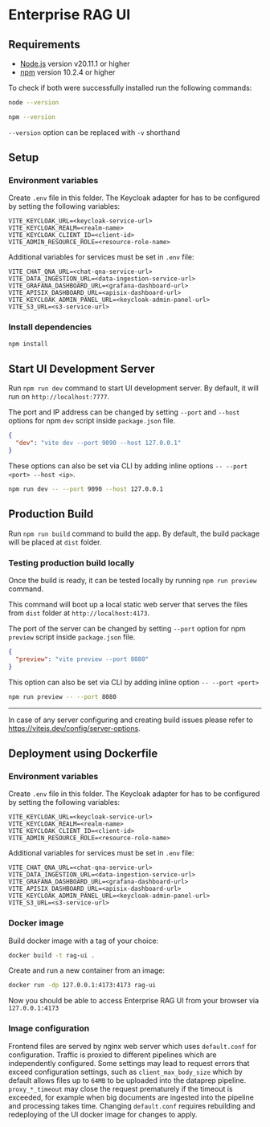 # Enterprise RAG UI

## Requirements

- [Node.js](https://nodejs.org/) version v20.11.1 or higher
- [npm](https://www.npmjs.com/) version 10.2.4 or higher

To check if both were successfully installed run the following commands:

```bash
node --version
```

```bash
npm --version
```

`--version` option can be replaced with `-v` shorthand

## Setup

### Environment variables

Create `.env` file in this folder.
The Keycloak adapter for has to be configured by setting the following variables:

```
VITE_KEYCLOAK_URL=<keycloak-service-url>
VITE_KEYCLOAK_REALM=<realm-name>
VITE_KEYCLOAK_CLIENT_ID=<client-id>
VITE_ADMIN_RESOURCE_ROLE=<resource-role-name>
```

Additional variables for services must be set in `.env` file:

```
VITE_CHAT_QNA_URL=<chat-qna-service-url>
VITE_DATA_INGESTION_URL=<data-ingestion-service-url>
VITE_GRAFANA_DASHBOARD_URL=<grafana-dashboard-url>
VITE_APISIX_DASHBOARD_URL=<apisix-dashboard-url>
VITE_KEYCLOAK_ADMIN_PANEL_URL=<keycloak-admin-panel-url>
VITE_S3_URL=<s3-service-url>
```

### Install dependencies

```bash
npm install
```

## Start UI Development Server

Run `npm run dev` command to start UI development server.
By default, it will run on `http://localhost:7777`.

The port and IP address can be changed by setting `--port` and `--host` options
for npm `dev` script inside `package.json` file.

```json
{
  "dev": "vite dev --port 9090 --host 127.0.0.1"
}
```

These options can also be set via CLI by adding inline options `-- --port <port> --host <ip>`.

```bash
npm run dev -- --port 9090 --host 127.0.0.1
```

## Production Build

Run `npm run build` command to build the app.
By default, the build package will be placed at `dist` folder.

### Testing production build locally

Once the build is ready, it can be tested locally by running `npm run preview` command.

This command will boot up a local static web server that serves the files
from `dist` folder at `http://localhost:4173`.

The port of the server can be changed by setting `--port` option
for npm `preview` script inside `package.json` file.

```json
{
  "preview": "vite preview --port 8080"
}
```

This option can also be set via CLI by adding inline option `-- --port <port>`

```bash
npm run preview -- --port 8080
```

---

In case of any server configuring and creating build issues please refer to https://vitejs.dev/config/server-options.

## Deployment using Dockerfile

### Environment variables

Create `.env` file in this folder.
The Keycloak adapter for has to be configured by setting the following variables:

```
VITE_KEYCLOAK_URL=<keycloak-service-url>
VITE_KEYCLOAK_REALM=<realm-name>
VITE_KEYCLOAK_CLIENT_ID=<client-id>
VITE_ADMIN_RESOURCE_ROLE=<resource-role-name>
```

Additional variables for services must be set in `.env` file:

```
VITE_CHAT_QNA_URL=<chat-qna-service-url>
VITE_DATA_INGESTION_URL=<data-ingestion-service-url>
VITE_GRAFANA_DASHBOARD_URL=<grafana-dashboard-url>
VITE_APISIX_DASHBOARD_URL=<apisix-dashboard-url>
VITE_KEYCLOAK_ADMIN_PANEL_URL=<keycloak-admin-panel-url>
VITE_S3_URL=<s3-service-url>
```

### Docker image

Build docker image with a tag of your choice:

```bash
docker build -t rag-ui .
```

Create and run a new container from an image:

```bash
docker run -dp 127.0.0.1:4173:4173 rag-ui
```

Now you should be able to access Enterprise RAG UI from your browser via `127.0.0.1:4173`

### Image configuration

Frontend files are served by nginx web server which uses `default.conf` for configuration. Traffic is proxied to different pipelines which are independently configured. Some settings may lead to request errors that exceed configuration settings, such as `client_max_body_size` which by default allows files up to `64MB` to be uploaded into the dataprep pipeline. `proxy_*_timeout` may close the request prematurely if the timeout is exceeded, for example when big documents are ingested into the pipeline and processing takes time. Changing `default.conf` requires rebuilding and redeploying of the UI docker image for changes to apply.
